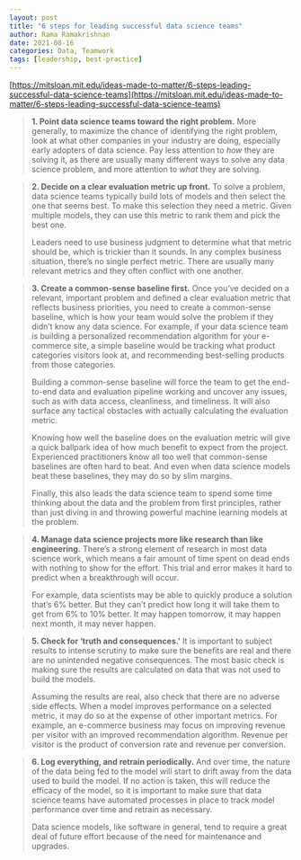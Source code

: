 ```yaml
---
layout: post
title: "6 steps for leading successful data science teams"
author: Rama Ramakrishnan
date: 2021-08-16
categories: Data, Teamwork
tags: [leadership, best-practice]
---
```

[https://mitsloan.mit.edu/ideas-made-to-matter/6-steps-leading-successful-data-science-teams](https://mitsloan.mit.edu/ideas-made-to-matter/6-steps-leading-successful-data-science-teams)

> **1. Point data science teams toward the right problem.**
> More generally, to maximize the chance of identifying the right problem, look at what other companies in your industry are doing, especially early adopters of data science. Pay less attention to *how* they are solving it, as there are usually many different ways to solve any data science problem, and more attention to *what* they are solving.

> **2. Decide on a clear evaluation metric up front.**
> To solve a problem, data science teams typically build lots of models and then select the one that seems best. To make this selection they need a metric. Given multiple models, they can use this metric to rank them and pick the best one.
>
> Leaders need to use business judgment to determine what that metric should be, which is trickier than it sounds. In any complex business situation, there’s no single perfect metric. There are usually many relevant metrics and they often conflict with one another.

> **3. Create a common-sense baseline first.**
> Once you’ve decided on a relevant, important problem and defined a clear evaluation metric that reflects business priorities, you need to create a common-sense baseline, which is how your team would solve the problem if they didn’t know any data science. For example, if your data science team is building a personalized recommendation algorithm for your e-commerce site, a simple baseline would be tracking what product categories visitors look at, and recommending best-selling products from those categories.
>
> Building a common-sense baseline will force the team to get the end-to-end data and evaluation pipeline working and uncover any issues, such as with data access, cleanliness, and timeliness. It will also surface any tactical obstacles with actually calculating the evaluation metric.
>
> Knowing how well the baseline does on the evaluation metric will give a quick ballpark idea of how much benefit to expect from the project. Experienced practitioners know all too well that common-sense baselines are often hard to beat. And even when data science models beat these baselines, they may do so by slim margins.
>
> Finally, this also leads the data science team to spend some time thinking about the data and the problem from first principles, rather than just diving in and throwing powerful machine learning models at the problem.

> **4. Manage data science projects more like research than like engineering.**
> There’s a strong element of research in most data science work, which means a fair amount of time spent on dead ends with nothing to show for the effort. This trial and error makes it hard to predict when a breakthrough will occur.
>
> For example, data scientists may be able to quickly produce a solution that’s 6% better. But they can’t predict how long it will take them to get from 6% to 10% better. It may happen tomorrow, it may happen next month, it may never happen.

> **5. Check for ‘truth and consequences.’**
> It is important to subject results to intense scrutiny to make sure the benefits are real and there are no unintended negative consequences. The most basic check is making sure the results are calculated on data that was not used to build the models.
>
> Assuming the results are real, also check that there are no adverse side effects. When a model improves performance on a selected metric, it may do so at the expense of other important metrics. For example, an e-commerce business may focus on improving revenue per visitor with an improved recommendation algorithm. Revenue per visitor is the product of conversion rate and revenue per conversion.

> **6. Log everything, and retrain periodically.**
> And over time, the nature of the data being fed to the model will start to drift away from the data used to build the model. If no action is taken, this will reduce the efficacy of the model, so it is important to make sure that data science teams have automated processes in place to track model performance over time and retrain as necessary.
>
> Data science models, like software in general, tend to require a great deal of future effort because of the need for maintenance and upgrades.